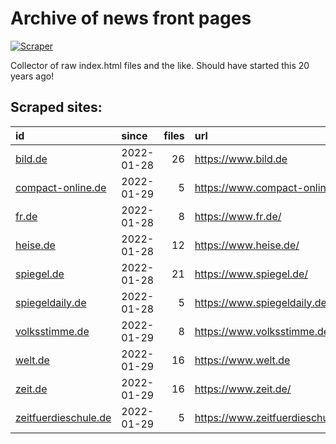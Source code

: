 # Archive of news front pages

[![Scraper](https://github.com/defgsus/frontpage-archive/actions/workflows/scraper.yml/badge.svg)](https://github.com/defgsus/teletext-archive/actions/workflows/scraper.yml)

Collector of raw index.html files and the like.
Should have started this 20 years ago! 


## Scraped sites:

| id                                                          | since      |   files | url                              |
|:------------------------------------------------------------|:-----------|--------:|:---------------------------------|
| [bild.de](docs/snapshots/bild.de)                           | 2022-01-28 |      26 | https://www.bild.de              |
| [compact-online.de](docs/snapshots/compact-online.de)       | 2022-01-29 |       5 | https://www.compact-online.de/   |
| [fr.de](docs/snapshots/fr.de)                               | 2022-01-28 |       8 | https://www.fr.de/               |
| [heise.de](docs/snapshots/heise.de)                         | 2022-01-28 |      12 | https://www.heise.de/            |
| [spiegel.de](docs/snapshots/spiegel.de)                     | 2022-01-28 |      21 | https://www.spiegel.de/          |
| [spiegeldaily.de](docs/snapshots/spiegeldaily.de)           | 2022-01-28 |       5 | https://www.spiegeldaily.de/     |
| [volksstimme.de](docs/snapshots/volksstimme.de)             | 2022-01-29 |       8 | https://www.volksstimme.de/      |
| [welt.de](docs/snapshots/welt.de)                           | 2022-01-29 |      16 | https://www.welt.de              |
| [zeit.de](docs/snapshots/zeit.de)                           | 2022-01-29 |      16 | https://www.zeit.de/             |
| [zeitfuerdieschule.de](docs/snapshots/zeitfuerdieschule.de) | 2022-01-29 |       5 | https://www.zeitfuerdieschule.de |


